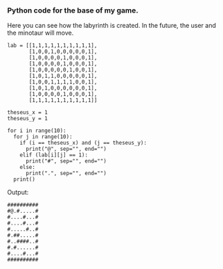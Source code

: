 ### Python code for the base of my game.
Here you can see how the labyrinth is created. In the future, the user and the minotaur will move.

```
lab = [[1,1,1,1,1,1,1,1,1,1],
       [1,0,0,1,0,0,0,0,0,1],
       [1,0,0,0,0,1,0,0,0,1],
       [1,0,0,0,0,1,0,0,0,1],
       [1,0,0,0,0,0,1,0,0,1],
       [1,0,1,1,0,0,0,0,0,1],
       [1,0,0,1,1,1,1,0,0,1],
       [1,0,1,0,0,0,0,0,0,1],
       [1,0,0,0,0,1,0,0,0,1],
       [1,1,1,1,1,1,1,1,1,1]]

theseus_x = 1
theseus_y = 1

for i in range(10):
  for j in range(10):
    if (i == theseus_x) and (j == theseus_y):
      print("@", sep="", end="")
    elif (lab[i][j] == 1):
      print("#", sep="", end="")
    else:
      print(".", sep="", end="")
  print()
  ```
  
  Output:
  ````
##########
#@.#.....#
#....#...#
#....#...#
#.....#..#
#.##.....#
#..####..#
#.#......#
#....#...#
##########
````
  
